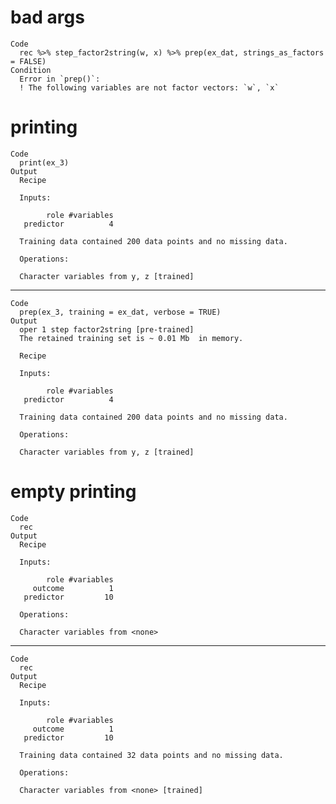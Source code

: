 # bad args

    Code
      rec %>% step_factor2string(w, x) %>% prep(ex_dat, strings_as_factors = FALSE)
    Condition
      Error in `prep()`:
      ! The following variables are not factor vectors: `w`, `x`

# printing

    Code
      print(ex_3)
    Output
      Recipe
      
      Inputs:
      
            role #variables
       predictor          4
      
      Training data contained 200 data points and no missing data.
      
      Operations:
      
      Character variables from y, z [trained]

---

    Code
      prep(ex_3, training = ex_dat, verbose = TRUE)
    Output
      oper 1 step factor2string [pre-trained]
      The retained training set is ~ 0.01 Mb  in memory.
      
      Recipe
      
      Inputs:
      
            role #variables
       predictor          4
      
      Training data contained 200 data points and no missing data.
      
      Operations:
      
      Character variables from y, z [trained]

# empty printing

    Code
      rec
    Output
      Recipe
      
      Inputs:
      
            role #variables
         outcome          1
       predictor         10
      
      Operations:
      
      Character variables from <none>

---

    Code
      rec
    Output
      Recipe
      
      Inputs:
      
            role #variables
         outcome          1
       predictor         10
      
      Training data contained 32 data points and no missing data.
      
      Operations:
      
      Character variables from <none> [trained]

